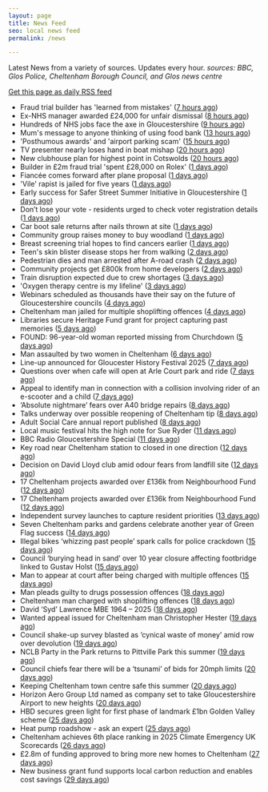 ```yaml
---
layout: page
title: News Feed
seo: local news feed
permalink: /news

---
```


Latest News from a variety of sources. Updates every hour.
_sources: BBC, Glos Police, Cheltenham Borough Council, and Glos news centre_

[Get this page as daily RSS feed](/daily.rss)

<!-- news_marker starts -->
- Fraud trial builder has 'learned from mistakes' ([7 hours ago](https://www.bbc.com/news/articles/cly76y04990o?at_medium=RSS&at_campaign=rss))
- Ex-NHS manager awarded £24,000 for unfair dismissal ([8 hours ago](https://www.bbc.com/news/articles/czjm7ypgmy9o?at_medium=RSS&at_campaign=rss))
- Hundreds of NHS jobs face the axe in Gloucestershire ([9 hours ago](https://gloucesternewscentre.co.uk/hundreds-of-nhs-jobs-face-the-axe-in-gloucestershire/))
- Mum's message to anyone thinking of using food bank ([13 hours ago](https://www.bbc.com/news/articles/cly8yv3e1weo?at_medium=RSS&at_campaign=rss))
- 'Posthumous awards' and 'airport parking scam' ([15 hours ago](https://www.bbc.com/news/articles/c14g83686g6o?at_medium=RSS&at_campaign=rss))
- TV presenter nearly loses hand in boat mishap ([20 hours ago](https://www.bbc.com/news/articles/cedv0zwgdyeo?at_medium=RSS&at_campaign=rss))
- New clubhouse plan for highest point in Cotswolds ([20 hours ago](https://www.bbc.com/news/articles/cd7yxy2l50eo?at_medium=RSS&at_campaign=rss))
- Builder in £2m fraud trial 'spent £28,000 on Rolex' ([1 days ago](https://www.bbc.com/news/articles/c1dx5zd2dvyo?at_medium=RSS&at_campaign=rss))
- Fiancée comes forward after plane proposal ([1 days ago](https://www.bbc.com/news/articles/cvgnlk58zneo?at_medium=RSS&at_campaign=rss))
- 'Vile' rapist is jailed for five years ([1 days ago](https://www.bbc.com/news/articles/c3r4l79dd48o?at_medium=RSS&at_campaign=rss))
- Early success for Safer Street Summer Initiative in Gloucestershire ([1 days ago](https://gloucesternewscentre.co.uk/early-success-for-safer-street-summer-initiative-in-gloucestershire/))
- Don’t lose your vote - residents urged to check voter registration details ([1 days ago](https://www.cheltenham.gov.uk/news/article/3037/dont_lose_your_vote_-_residents_urged_to_check_voter_registration_details))
- Car boot sale returns after nails thrown at site ([1 days ago](https://www.bbc.com/news/articles/cvg3l6g6zmpo?at_medium=RSS&at_campaign=rss))
- Community group raises money to buy  woodland ([1 days ago](https://www.bbc.com/news/articles/crmvg871yzzo?at_medium=RSS&at_campaign=rss))
- Breast screening trial hopes to find cancers earlier ([1 days ago](https://www.bbc.com/news/articles/clyzm57yl0ko?at_medium=RSS&at_campaign=rss))
- Teen's skin blister disease stops her from walking ([2 days ago](https://www.bbc.com/news/articles/cvg8gml8rn2o?at_medium=RSS&at_campaign=rss))
- Pedestrian dies and man arrested after A-road crash ([2 days ago](https://www.bbc.com/news/articles/c1w87r2y473o?at_medium=RSS&at_campaign=rss))
- Community projects get £800k from home developers ([2 days ago](https://www.bbc.com/news/articles/cz60xv44dyeo?at_medium=RSS&at_campaign=rss))
- Train disruption expected due to crew shortages ([3 days ago](https://www.bbc.com/news/articles/cpdjl18dp1go?at_medium=RSS&at_campaign=rss))
- 'Oxygen therapy centre is my lifeline' ([3 days ago](https://www.bbc.com/news/articles/cwyqy84r22wo?at_medium=RSS&at_campaign=rss))
- Webinars scheduled as thousands have their say on the future of Gloucestershire councils ([4 days ago](https://gloucesternewscentre.co.uk/webinars-scheduled-as-thousands-have-their-say-on-the-future-of-gloucestershire-councils/))
- Cheltenham man jailed for multiple shoplifting offences ([4 days ago](https://gloucesternewscentre.co.uk/cheltenham-man-jailed-for-multiple-shoplifting-offences/))
- Libraries secure Heritage Fund grant for project capturing past memories ([5 days ago](https://gloucesternewscentre.co.uk/libraries-secure-heritage-fund-grant-for-project-capturing-past-memories/))
- FOUND: 96-year-old woman reported missing from Churchdown ([5 days ago](https://gloucesternewscentre.co.uk/search-for-96-year-old-woman-reported-missing-from-churchdown/))
- Man assaulted by two women in Cheltenham ([6 days ago](https://gloucesternewscentre.co.uk/man-assaulted-by-two-women-in-cheltenham/))
- Line-up announced for Gloucester History Festival 2025 ([7 days ago](https://gloucesternewscentre.co.uk/line-up-announced-for-gloucester-history-festival-2025/))
- Questions over when cafe will open at Arle Court park and ride ([7 days ago](https://gloucesternewscentre.co.uk/questions-over-when-cafe-will-open-at-arle-court-park-and-ride/))
- Appeal to identify man in connection with a collision involving rider of an e-scooter and a child ([7 days ago](https://gloucesternewscentre.co.uk/appeal-to-identify-man-in-connection-with-a-collision-involving-rider-of-an-e-scooter-and-a-child/))
- ‘Absolute nightmare’ fears over A40 bridge repairs ([8 days ago](https://gloucesternewscentre.co.uk/absolute-nightmare-fears-over-a40-bridge-repairs/))
- Talks underway over possible reopening of Cheltenham tip ([8 days ago](https://gloucesternewscentre.co.uk/talks-underway-over-possible-reopening-of-cheltenham-tip/))
- Adult Social Care annual report published ([8 days ago](https://gloucesternewscentre.co.uk/adult-social-care-annual-report-published/))
- Local music festival hits the high note for Sue Ryder ([11 days ago](https://gloucesternewscentre.co.uk/local-music-festival-hits-the-high-note-for-sue-ryder/))
- BBC Radio Gloucestershire Special ([11 days ago](https://www.bbc.co.uk/sounds/play/p0lqz0z2?at_medium=RSS&at_campaign=rss))
- Key road near Cheltenham station to closed in one direction ([12 days ago](https://gloucesternewscentre.co.uk/key-road-near-cheltenham-station-to-closed-in-one-direction/))
- Decision on David Lloyd club amid odour fears from landfill site ([12 days ago](https://gloucesternewscentre.co.uk/decision-on-david-lloyd-club-amid-odour-fears-from-landfill-site/))
- 17 Cheltenham projects awarded over £136k from Neighbourhood Fund ([12 days ago](https://gloucesternewscentre.co.uk/17-cheltenham-projects-awarded-over-136k-from-neighbourhood-fund/))
- 17 Cheltenham projects awarded over £136k from Neighbourhood Fund ([12 days ago](https://www.cheltenham.gov.uk/news/article/3036/17_cheltenham_projects_awarded_over_136k_from_neighbourhood_fund))
- Independent survey launches to capture resident priorities ([13 days ago](https://www.cheltenham.gov.uk/news/article/3035/independent_survey_launches_to_capture_resident_priorities))
- Seven Cheltenham parks and gardens celebrate another year of Green Flag success ([14 days ago](https://www.cheltenham.gov.uk/news/article/3034/seven_cheltenham_parks_and_gardens_celebrate_another_year_of_green_flag_success))
- Illegal bikes ‘whizzing past people’ spark calls for police crackdown ([15 days ago](https://gloucesternewscentre.co.uk/illegal-bikes-whizzing-past-people-spark-calls-for-police-crackdown/))
- Council ‘burying head in sand’ over 10 year closure affecting footbridge linked to Gustav Holst ([15 days ago](https://gloucesternewscentre.co.uk/council-burying-head-in-sand-over-10-year-closure-affecting-footbridge-linked-to-gustav-holst/))
- Man to appear at court after being charged with multiple offences ([15 days ago](https://gloucesternewscentre.co.uk/man-to-appear-at-court-after-being-charged-with-multiple-offences/))
- Man pleads guilty to drugs possession offences ([18 days ago](https://gloucesternewscentre.co.uk/man-pleads-guilty-to-drugs-possession-offences/))
- Cheltenham man charged with shoplifting offences ([18 days ago](https://gloucesternewscentre.co.uk/cheltenham-man-charged-with-shoplifting-offences/))
- David ‘Syd’ Lawrence MBE 1964 – 2025 ([18 days ago](https://www.bbc.co.uk/sounds/play/p0lpkk2r?at_medium=RSS&at_campaign=rss))
- Wanted appeal issued for Cheltenham man Christopher Hester ([19 days ago](https://gloucesternewscentre.co.uk/wanted-appeal-issued-for-cheltenham-man-christopher-hester/))
- Council shake-up survey blasted as ‘cynical waste of money’ amid row over devolution ([19 days ago](https://gloucesternewscentre.co.uk/council-shake-up-survey-blasted-as-cynical-waste-of-money-amid-row-over-devolution/))
- NCLB Party in the Park returns to Pittville Park this summer ([19 days ago](https://www.cheltenham.gov.uk/news/article/3033/nclb_party_in_the_park_returns_to_pittville_park_this_summer))
- Council chiefs fear there will be a ‘tsunami’ of bids for 20mph limits ([20 days ago](https://gloucesternewscentre.co.uk/council-chiefs-fear-there-will-be-a-tsunami-of-bids-for-20mph-limits/))
- Keeping Cheltenham town centre safe this summer ([20 days ago](https://www.cheltenham.gov.uk/news/article/3032/keeping_cheltenham_town_centre_safe_this_summer))
- Horizon Aero Group Ltd named as company set to take Gloucestershire Airport to new heights ([20 days ago](https://www.cheltenham.gov.uk/news/article/3031/horizon_aero_group_ltd_named_as_company_set_to_take_gloucestershire_airport_to_new_heights))
- HBD secures green light for first phase of landmark £1bn Golden Valley scheme ([25 days ago](https://www.cheltenham.gov.uk/news/article/3030/hbd_secures_green_light_for_first_phase_of_landmark_1bn_golden_valley_scheme))
- Heat pump roadshow - ask an expert ([25 days ago](https://www.cheltenham.gov.uk/news/article/3029/heat_pump_roadshow_-_ask_an_expert))
- Cheltenham achieves 6th place ranking in 2025 Climate Emergency UK Scorecards ([26 days ago](https://www.cheltenham.gov.uk/news/article/3028/cheltenham_achieves_6th_place_ranking_in_2025_climate_emergency_uk_scorecards))
- £2.8m of funding approved to bring more new homes to Cheltenham ([27 days ago](https://www.cheltenham.gov.uk/news/article/3027/28m_of_funding_approved_to_bring_more_new_homes_to_cheltenham))
- New business grant fund supports local carbon reduction and enables cost savings ([29 days ago](https://www.cheltenham.gov.uk/news/article/3026/new_business_grant_fund_supports_local_carbon_reduction_and_enables_cost_savings))

<!-- news_marker ends -->
